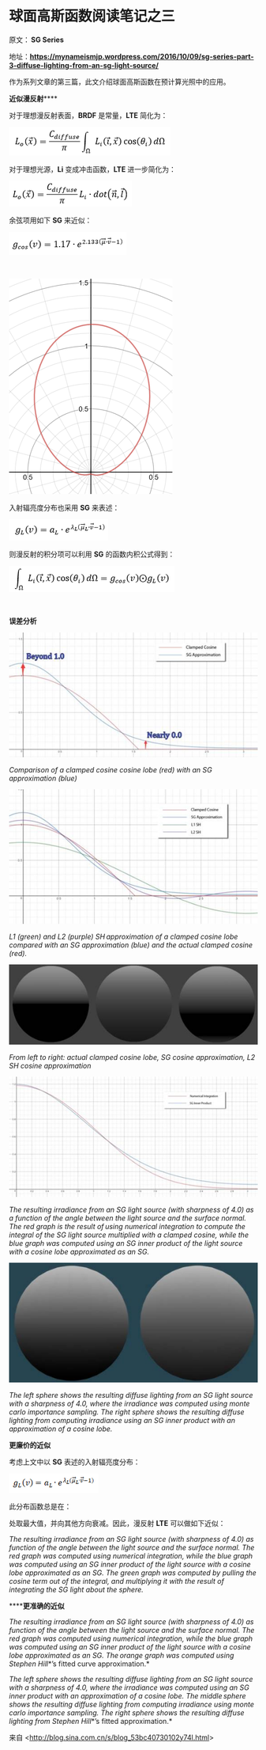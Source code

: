 # 球面高斯函数阅读笔记之三 



原文： **SG Series** 

地址：**https://mynameismjp.wordpress.com/2016/10/09/sg-series-part-3-diffuse-lighting-from-an-sg-light-source/** 

作为系列文章的第三篇，此文介绍球面高斯函数在预计算光照中的应用。 

 

**近似漫反射****** 

 

对于理想漫反射表面，**BRDF** 是常量，**LTE** 简化为： 

![img](Spherical_gaussian03.assets/clip_image001.png)

对于理想光源，**Li** 变成冲击函数，**LTE** 进一步简化为： 

![img](Spherical_gaussian03.assets/clip_image002.png)

余弦项用如下 **SG** 来近似： 

![img](Spherical_gaussian03.assets/clip_image003.png)

  

![img](Spherical_gaussian03.assets/clip_image004.png)

入射辐亮度分布也采用 **SG** 来表述： 

![img](Spherical_gaussian03.assets/clip_image005.png)

则漫反射的积分项可以利用 **SG** 的函数内积公式得到： 

![img](Spherical_gaussian03.assets/clip_image006.png)

  

 

**误差分析** 

 

![img](Spherical_gaussian03.assets/clip_image008.jpg)

﻿*Comparison of a clamped cosine cosine lobe (red) with an SG approximation (blue)* 

![img](Spherical_gaussian03.assets/clip_image010.jpg)

﻿*L1 (green) and L2 (purple) SH* *approximation of a clamped cosine lobe compared with an SG approximation (blue) and the actual clamped cosine (red).* 

![img](Spherical_gaussian03.assets/clip_image012.jpg)

﻿*From left to right: actual clamped cosine lobe, SG cosine approximation, L2 SH cosine approximation* 

![img](Spherical_gaussian03.assets/clip_image014.jpg)

﻿*The resulting irradiance from an SG light source (with sharpness of 4.0) as a function of the angle between the light source and the surface normal. The red graph is the result of* *using numerical integration to compute the integral of the SG light source multiplied with a clamped cosine, while the blue graph was computed using an SG inner product of the light source with a cosine lobe approximated as an SG.* 

![img](Spherical_gaussian03.assets/clip_image016.jpg)

﻿*The left sphere shows the resulting diffuse lighting from an SG light source with a sharpness of 4.0, where the irradiance was computed using monte carlo importance sampling. The right sphere shows the resulting diffuse lighting from computing irradiance using an SG inner product with an approximation of a cosine lobe.* 

 

**更廉价的近似** 

 

考虑上文中以 **SG** 表述的入射辐亮度分布： 

![img](Spherical_gaussian03.assets/clip_image017.png)

此分布函数总是在： 

 

处取最大值，并向其他方向衰减。因此，漫反射 **LTE** 可以做如下近似： 

 

 

 

﻿*The resulting irradiance from an SG light source (with sharpness of 4.0) as function of the angle between the light source and the surface normal. The red graph was computed using numerical integration, while the blue graph was computed using an SG inner product of the light source with a cosine lobe approximated as an SG. The green graph was computed by pulling the cosine term out of the integral, and multiplying it with the result of integrating the SG light about the sphere.* 

 

******更准确的近似** 

 

 

﻿*The resulting irradiance from an SG light source (with sharpness of 4.0) as function of the angle between the light source and the surface normal. The red graph was computed using numerical integration, while the blue graph was computed using an SG inner product of the light source with a cosine lobe approximated as an SG. The* *orange graph was computed using Stephen Hill**’s fitted curve approximation.* 

 

﻿*The left sphere shows the resulting diffuse lighting from an SG light source with a sharpness of 4.0, where the irradiance was computed using an SG inner product with an approximation of a cosine lobe. The middle* *sphere shows the resulting diffuse lighting from computing irradiance using monte carlo importance sampling. The right sphere shows the resulting diffuse lighting from Stephen Hill**’s fitted approximation.* 

 

来自 <<http://blog.sina.com.cn/s/blog_53bc40730102y74l.html>>  

 

 